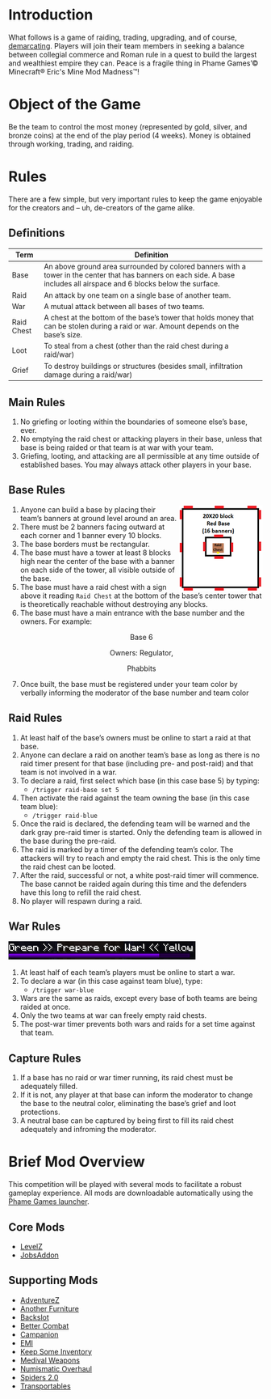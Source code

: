 # Introduction
What follows is a game of raiding, trading, upgrading, and of course, [demarcating](https://dictionary.cambridge.org/dictionary/english/demarcating). Players will join their team members in seeking a balance between collegial commerce and Roman rule in a quest to build the largest and wealthiest empire they can. Peace is a fragile thing in Phame Games’© Minecraft® Eric's Mine Mod Madness™!

# Object of the Game
Be the team to control the most money (represented by gold, silver, and bronze coins) at the end of the play period (4 weeks). Money is obtained through working, trading, and raiding.

# Rules
There are a few simple, but very important rules to keep the game enjoyable for the creators and – uh, de-creators of the game alike.
## Definitions
| Term | Definition |
| -- | -- |
| Base | An above ground area surrounded by colored banners with a tower in the center that has banners on each side. A base includes all airspace and 6 blocks below the surface. |
| Raid | An attack by one team on a single base of another team. |
| War | A mutual attack between all bases of two teams. |
| Raid Chest | A chest at the bottom of the base’s tower that holds money that can be stolen during a raid or war. Amount depends on the base’s size. |
| Loot | To steal from a chest (other than the raid chest during a raid/war) |
| Grief | To destroy buildings or structures (besides small, infiltration damage during a raid/war) |

## Main Rules
1. No griefing or looting within the boundaries of someone else’s base, ever.
2. No emptying the raid chest or attacking players in their base, unless that base is being raided or that team is at war with your team.
3. Griefing, looting, and attacking are all permissible at any time outside of established bases. You may always attack other players in your base.
## Base Rules

<img style="float: right;" src="base.png">

1. Anyone can build a base by placing their team’s banners at ground level around an area.
2. There must be 2 banners facing outward at each corner and 1 banner every 10 blocks.
3. The base borders must be rectangular.
4. The base must have a tower at least 8 blocks high near the center of the base with a banner on each side of the tower, all visible outside of the base.
5. The base must have a raid chest with a sign above it reading `Raid Chest` at the bottom of the base’s center tower that is theoretically reachable without destroying any blocks.
6. The base must have a main entrance with the base number and the owners. For example:
    <p style="text-align: center;">Base 6</p>
    <p style="text-align: center;">Owners: Regulator,</p>
    <p style="text-align: center;">Phabbits</p>
7. Once built, the base must be registered under your team color by verbally informing the moderator of the base number and team color

## Raid Rules
1. At least half of the base’s owners must be online to start a raid at that base.
2. Anyone can declare a raid on another team’s base as long as there is no raid timer present for that base (including pre- and post-raid) and that team is not involved in a war.
2. To declare a raid, first select which base (in this case base 5) by typing:
    - `/trigger raid-base set 5`
3. Then activate the raid against the team owning the base (in this case team blue):
    - `/trigger raid-blue`
4. Once the raid is declared, the defending team will be warned and the dark gray pre-raid timer is started. Only the defending team is allowed in the base during the pre-raid.
5. The raid is marked by a timer of the defending team’s color. The attackers will try to reach and empty the raid chest. This is the only time the raid chest can be looted.
6. After the raid, successful or not, a white post-raid timer will commence. The base cannot be raided again during this time and the defenders have this long to refill the raid chest.
8. No player will respawn during a raid.

## War Rules
![Prepare for War](prepare_for_war.png "Prepare for War!")

1. At least half of each team’s players must be online to start a war.
2. To declare a war (in this case against team blue), type:
    - `/trigger war-blue`
3. Wars are the same as raids, except every base of both teams are being raided at once.
4. Only the two teams at war can freely empty raid chests.
5. The post-war timer prevents both wars and raids for a set time against that team.

## Capture Rules
1. If a base has no raid or war timer running, its raid chest must be adequately filled.
2. If it is not, any player at that base can inform the moderator to change the base to the neutral color, eliminating the base’s grief and loot protections.
3. A neutral base can be captured by being first to fill its raid chest adequately and infroming the moderator.


# Brief Mod Overview
This competition will be played with several mods to facilitate a robust gameplay experience. All mods are downloadable automatically using the [Phame Games launcher](https://phame.dev).

## Core Mods
- [LevelZ](https://www.curseforge.com/minecraft/mc-mods/levelz)
- [JobsAddon](https://www.curseforge.com/minecraft/mc-mods/jobsaddon)

## Supporting Mods
- [AdventureZ](https://globoxwiki.com/mods/adventurez/)
- [Another Furniture](https://www.curseforge.com/minecraft/mc-mods/another-furniture)
- [Backslot](https://globoxwiki.com/mods/backslot/)
- [Better Combat](https://github.com/ZsoltMolnarrr/BetterCombat)
- [Campanion](https://www.curseforge.com/minecraft/mc-mods/campanion)
- [EMI](https://www.curseforge.com/minecraft/mc-mods/emi)
- [Keep Some Inventory](https://shaders-pre-product.modrinth.com/mod/keep-some-inventory)
- [Medival Weapons](https://globoxwiki.com/)
- [Numismatic Overhaul](https://docs.wispforest.io/numismatic-overhaul/home/)
- [Spiders 2.0](https://www.curseforge.com/minecraft/mc-mods/spiders-2-0)
- [Transportables](https://www.curseforge.com/minecraft/mc-mods/grims-transportables)
